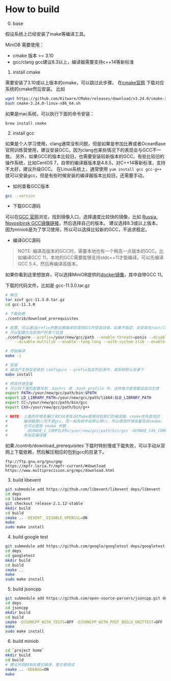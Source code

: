 # How to build

0. base

假设系统上已经安装了make等编译工具。

MiniOB 需要使用：
- cmake 版本 >= 3.10
- gcc/clang gcc建议8.3以上，编译器需要支持c++14等新标准

1. install cmake

需要安装了3.10或以上版本的cmake，可以跳过此步骤。
在[cmake官网](https://cmake.org/download/) 下载对应系统的cmake然后安装。
比如
```bash
wget https://github.com/Kitware/CMake/releases/download/v3.24.0/cmake-3.24.0-linux-x86_64.sh
bash cmake-3.24.0-linux-x86_64.sh
```

如果是mac系统，可以执行下面的命令安装：

```bash
brew install cmake
```

2. install gcc

如果是个人学习使用，clang通常没有问题，但是如果是参加比赛或者OceanBase官网训练营使用，建议安装GCC。因为clang也某些情况下的表现会与GCC不一致。
另外，如果GCC的版本比较旧，也需要安装较新版本的GCC。有些比较旧的操作系统，比如CentOS 7，自带的编译器版本是4.8.5，对C++14等新标准，支持不太好，建议升级GCC。
在Linux系统上，通常使用 `yum install gcc gcc-g++` 就可以安装gcc，但是有些时候安装的编译器版本比较旧，还需要手动。

- 如何查看GCC版本
```bash
gcc --version
```

- 下载GCC源码


可以在[GCC 官网](https://gcc.gnu.org/)浏览，找到镜像入口，选择速度比较快的镜像，比如 [Russia, Novosibirsk GCC镜像链接](http://mirror.linux-ia64.org/gnu/gcc/releases/)，然后选择自己的版本。
建议选择8.3或以上版本。
因为miniob是为了学习使用，所以可以选择比较新的GCC，不追求稳定。

- 编译GCC源码

> NOTE: 编译高版本的GCC时，需要本地也有一个稍高一点版本的GCC。比如编译GCC 11，本地的GCC需要能够支持stdc++11才能编译。可以先编译GCC 5.4，然后再编译高版本。

如果你看到这里想放弃，可以选择MiniOB提供的[docker镜像](https://hub.docker.com/r/oceanbase/miniob)，其中自带GCC 11。

下载的代码文件，比如是 gcc-11.3.0.tar.gz

```bash
# 解压
tar xzvf gcc-11.3.0.tar.gz
cd gcc-11.3.0

# 下载依赖
./contrib/download_prerequisites

# 配置。可以通过prefix参数设置编译完成的GCC的安装目录，如果不指定，会安装在/usr/local下
# 可以配置为当前用户的某个目录
./configure --prefix=/your/new/gcc/path --enable-threads=posix --disable-checking \
    --disable-multilib --enable--long-long --with-system-zlib --enable-languages=c,c++

# 开始编译
make -j

# 安装
# 编译产生物会安装到 configure --prefix指定的目录中，或系统默认目录下
make install

# 修改环境变量
# 可以将下面的配置写到 .bashrc 或 .bash_profile 中，这样每次登录都会自动生效
export PATH=/your/new/gcc/path/bin:$PATH
export LD_LIBRARY_PATH=/your/new/gcc/path/lib64:$LD_LIBRARY_PATH
export CC=/your/new/gcc/path/bin/gcc
export CXX=/your/new/gcc/path/bin/g++

# NOTE: 上面的环境变量CC和CXX是告诉CMake能够找到我们的编译器。cmake优先查找的
#       编译器是cc而不是gcc，而一般系统中会默认带cc，所以使用环境变量告诉cmake。
#       也可以使用 cmake 参数 
#       `-DCMAKE_C_COMPILER=/your/new/gcc/path/bin/gcc -DCMAKE_CXX_COMPILER=/your/new/gcc/path/bin/g++`
#       来指定编译器
```

如果./contrib/download_prerequisites 下载时特别慢或下载失败，可以手动从官网上下载依赖，然后解压相应的包到gcc的目录下。
```
ftp://ftp.gnu.org/gnu/gmp
https://mpfr.loria.fr/mpfr-current/#download
https://www.multiprecision.org/mpc/download.html
```

3. build libevent

```bash
git submodule add https://github.com/libevent/libevent deps/libevent
cd deps
cd libevent
git checkout release-2.1.12-stable
mkdir build
cd build
cmake .. -DEVENT__DISABLE_OPENSSL=ON
make
sudo make install
```

4. build google test

```bash
git submodule add https://github.com/google/googletest deps/googletest
cd deps
cd googletest
mkdir build
cd build
cmake ..
make
sudo make install
```

5. build jsoncpp

```bash
git submodule add https://github.com/open-source-parsers/jsoncpp.git deps/jsoncpp
cd deps
cd jsoncpp
mkdir build
cd build
cmake -DJSONCPP_WITH_TESTS=OFF -DJSONCPP_WITH_POST_BUILD_UNITTEST=OFF ..
make
sudo make install
```

6. build miniob

```bash
cd `project home`
mkdir build
cd build
# 建议开启DEBUG模式编译，更方便调试
cmake .. -DDEBUG=ON
make
```
